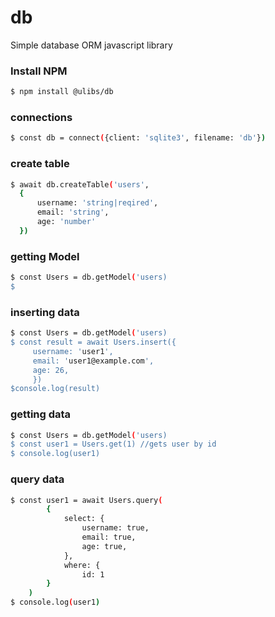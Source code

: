 # db
Simple database ORM javascript library 

### Install NPM
```bash
$ npm install @ulibs/db
```


### connections
```bash
$ const db = connect({client: 'sqlite3', filename: 'db'})
```



### create table
```bash
$ await db.createTable('users',
  {
      username: 'string|reqired',
      email: 'string',
      age: 'number'
  })
```


### getting Model
```bash
$ const Users = db.getModel('users)
$ 
```



### inserting data
```bash
$ const Users = db.getModel('users)
$ const result = await Users.insert({
     username: 'user1',
     email: 'user1@example.com',
     age: 26,
     })
$console.log(result)
```


### getting data
```bash
$ const Users = db.getModel('users)
$ const user1 = Users.get(1) //gets user by id
$ console.log(user1)
```


### query data
```bash
$ const user1 = await Users.query(
        {
            select: {
                username: true,
                email: true,
                age: true,
            },
            where: {
                id: 1
        }
    )
$ console.log(user1)
```
